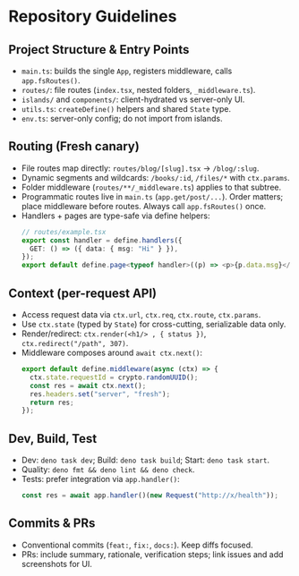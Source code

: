 # Repository Guidelines

## Project Structure & Entry Points

- `main.ts`: builds the single `App`, registers middleware, calls
  `app.fsRoutes()`.
- `routes/`: file routes (`index.tsx`, nested folders, `_middleware.ts`).
- `islands/` and `components/`: client-hydrated vs server-only UI.
- `utils.ts`: `createDefine()` helpers and shared `State` type.
- `env.ts`: server-only config; do not import from islands.

## Routing (Fresh canary)

- File routes map directly: `routes/blog/[slug].tsx` → `/blog/:slug`.
- Dynamic segments and wildcards: `/books/:id`, `/files/*` with `ctx.params`.
- Folder middleware (`routes/**/_middleware.ts`) applies to that subtree.
- Programmatic routes live in `main.ts` (`app.get/post/...`). Order matters;
  place middleware before routes. Always call `app.fsRoutes()` once.
- Handlers + pages are type-safe via define helpers:
  ```ts
  // routes/example.tsx
  export const handler = define.handlers({
    GET: () => ({ data: { msg: "Hi" } }),
  });
  export default define.page<typeof handler>((p) => <p>{p.data.msg}</p>);
  ```

## Context (per-request API)

- Access request data via `ctx.url`, `ctx.req`, `ctx.route`, `ctx.params`.
- Use `ctx.state` (typed by `State`) for cross-cutting, serializable data only.
- Render/redirect: `ctx.render(<h1/> , { status })`,
  `ctx.redirect("/path", 307)`.
- Middleware composes around `await ctx.next()`:
  ```ts
  export default define.middleware(async (ctx) => {
    ctx.state.requestId = crypto.randomUUID();
    const res = await ctx.next();
    res.headers.set("server", "fresh");
    return res;
  });
  ```

## Dev, Build, Test

- Dev: `deno task dev`; Build: `deno task build`; Start: `deno task start`.
- Quality: `deno fmt && deno lint && deno check`.
- Tests: prefer integration via `app.handler()`:
  ```ts
  const res = await app.handler()(new Request("http://x/health"));
  ```

## Commits & PRs

- Conventional commits (`feat:`, `fix:`, `docs:`). Keep diffs focused.
- PRs: include summary, rationale, verification steps; link issues and add
  screenshots for UI.
